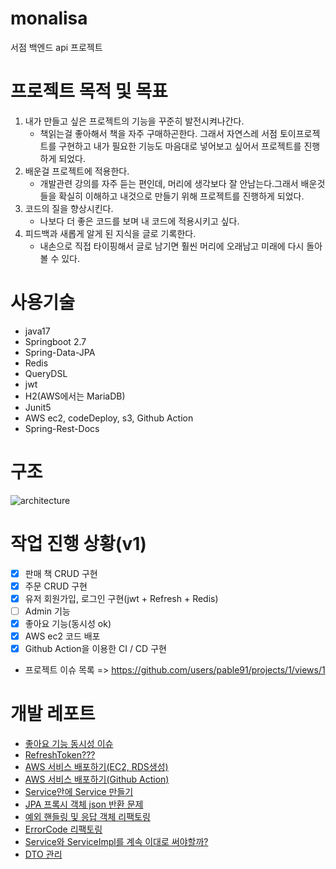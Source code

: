 # monalisa
서점 백엔드 api 프로젝트 

# 프로젝트 목적 및 목표
1. 내가 만들고 싶은 프로젝트의 기능을 꾸준히 발전시켜나간다.
    - 책읽는걸 좋아해서 책을 자주 구매하곤한다. 그래서 자연스레 서점 토이프로젝트를 구현하고 내가 필요한 기능도 마음대로 넣어보고 싶어서 프로젝트를 진행하게 되었다.
2. 배운걸 프로젝트에 적용한다.
    - 개발관련 강의를 자주 듣는 편인데, 머리에 생각보다 잘 안남는다.그래서 배운것들을 확실히 이해하고 내것으로 만들기 위해 프로젝트를 진행하게 되었다.
3. 코드의 질을 향상시킨다.
    - 나보다 더 좋은 코드를 보며 내 코드에 적용시키고 싶다. 
4. 피드백과 새롭게 알게 된 지식을 글로 기록한다.
    - 내손으로 직접 타이핑해서 글로 남기면 훨씬 머리에 오래남고 미래에 다시 돌아볼 수 있다. 

# 사용기술
- java17
- Springboot 2.7
- Spring-Data-JPA
- Redis
- QueryDSL
- jwt
- H2(AWS에서는 MariaDB)
- Junit5
- AWS ec2, codeDeploy, s3, Github Action 
- Spring-Rest-Docs

# 구조
![architecture](https://user-images.githubusercontent.com/22884224/220965624-b52c7655-febb-42ab-b8cd-c38567eb726f.png)

# 작업 진행 상황(v1)
- [x] 판매 책 CRUD 구현
- [x] 주문 CRUD 구현
- [x] 유저 회원가입, 로그인 구현(jwt + Refresh + Redis)
- [ ] Admin 기능
- [x] 좋아요 기능(동시성 ok)
- [x] AWS ec2 코드 배포
- [x] Github Action을 이용한 CI / CD 구현
- 프로젝트 이슈 목록 => https://github.com/users/pable91/projects/1/views/1

# 개발 레포트
- [좋아요 기능 동시성 이슈](https://github.com/pable91/TIL/blob/main/%EC%A2%8B%EC%95%84%EC%9A%94%20%EA%B8%B0%EB%8A%A5%20%EB%8F%99%EC%8B%9C%EC%84%B1%20%EC%9D%B4%EC%8A%88.md)
- [RefreshToken???](https://github.com/pable91/TIL/blob/main/AccessToken%EA%B3%BC%20RefreshToken.md)
- [AWS 서비스 배포하기(EC2, RDS생성)](https://github.com/pable91/TIL/blob/main/AWS%20%EC%84%9C%EB%B9%84%EC%8A%A4%20%EB%B0%B0%ED%8F%AC%ED%95%98%EA%B8%B0(EC2%2C%20RDS%EC%83%9D%EC%84%B1).md)
- [AWS 서비스 배포하기(Github Action)](https://github.com/pable91/TIL/blob/main/AWS%20%EC%84%9C%EB%B9%84%EC%8A%A4%20%EB%B0%B0%ED%8F%AC%ED%95%98%EA%B8%B0(Github%20Action).md)
- [Service안에 Service 만들기](https://github.com/pable91/TIL/blob/main/Service%EC%95%88%EC%97%90%20Service%20%EB%A7%8C%EB%93%A4%EA%B8%B0.md) 
- [JPA 프록시 객체 json 반환 문제](https://github.com/pable91/TIL/blob/main/JPA%20%ED%94%84%EB%A1%9D%EC%8B%9C%20%EA%B0%9D%EC%B2%B4%20json%20%EB%B0%98%ED%99%98%20%EB%AC%B8%EC%A0%9C.md)
- [예외 핸들링 및 응답 객체 리팩토링](https://github.com/pable91/TIL/blob/main/%EC%98%88%EC%99%B8%20%ED%95%B8%EB%93%A4%EB%A7%81%20%EB%B0%8F%20%EC%9D%91%EB%8B%B5%20%EA%B0%9D%EC%B2%B4%20%ED%94%BC%EB%93%9C%EB%B0%B1.md)
- [ErrorCode 리팩토링](https://github.com/pable91/TIL/blob/main/ErrorCode%20%EC%B6%94%EC%83%81%ED%99%94%20%ED%94%BC%EB%93%9C%EB%B0%B1.md)
- [Service와 ServiceImpl를 계속 이대로 써야할까?](https://github.com/pable91/TIL/blob/main/Service%EC%99%80%20ServiceImpl.md)
- [DTO 관리](https://github.com/pable91/TIL/blob/main/%EB%84%88%EB%AC%B4%20%EB%A7%8E%EC%9D%80%20DTO%20%ED%81%B4%EB%9E%98%EC%8A%A4%20%EA%B4%80%EB%A6%AC.md)
